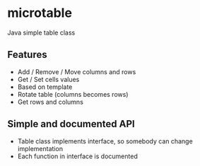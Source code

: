 microtable
==========

Java simple table class

## Features 

- Add / Remove / Move columns and rows
- Get / Set cells values
- Based on template
- Rotate table (columns becomes rows)
- Get rows and columns

## Simple and documented API
- Table class implements interface, so somebody can change implementation
- Each function in interface is documented
